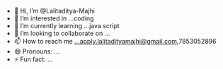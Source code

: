 - 👋 Hi, I’m @Lalitaditya-Majhi
- 👀 I’m interested in ...coding
- 🌱 I’m currently learning ...java script
- 💞️ I’m looking to collaborate on ...
- 📫 How to reach me ...apply.lalitadityamajhi@gmail.com,7853052896
- 😄 Pronouns: ...
- ⚡ Fun fact: ...

<!---
Lalitaditya-Majhi/Lalitaditya-Majhi is a ✨ special ✨ repository because its `README.md` (this file) appears on your GitHub profile.
You can click the Preview link to take a look at your changes.
--->
